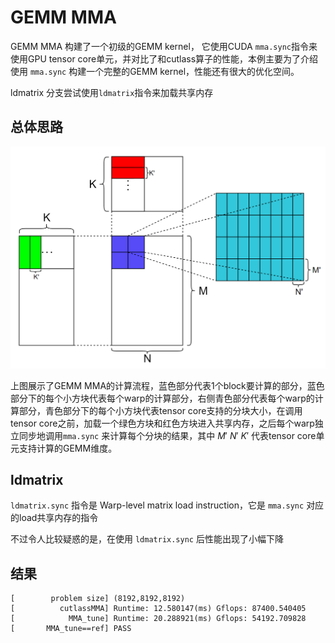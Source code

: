 # GEMM MMA

GEMM MMA 构建了一个初级的GEMM kernel， 它使用CUDA `mma.sync`指令来使用GPU tensor core单元，并对比了和cutlass算子的性能，本例主要为了介绍使用 `mma.sync` 构建一个完整的GEMM kernel，性能还有很大的优化空间。

ldmatrix 分支尝试使用`ldmatrix`指令来加载共享内存

## 总体思路

<img src="pic/gemm_vec.png" title="" alt="" width="600">

上图展示了GEMM MMA的计算流程，蓝色部分代表1个block要计算的部分，蓝色部分下的每个小方块代表每个warp的计算部分，右侧青色部分代表每个warp的计算部分，青色部分下的每个小方块代表tensor core支持的分块大小，在调用tensor core之前，加载一个绿色方块和红色方块进入共享内存，之后每个warp独立同步地调用`mma.sync` 来计算每个分块的结果，其中 $M'$ $N'$ $K'$ 代表tensor core单元支持计算的GEMM维度。

## ldmatrix

`ldmatrix.sync` 指令是 Warp-level matrix load instruction，它是 `mma.sync` 对应的load共享内存的指令

不过令人比较疑惑的是，在使用 `ldmatrix.sync` 后性能出现了小幅下降

## 结果

```
[        problem size] (8192,8192,8192)
[          cutlassMMA] Runtime: 12.580147(ms) Gflops: 87400.540405
[            MMA_tune] Runtime: 20.288921(ms) Gflops: 54192.709828
[       MMA_tune==ref] PASS
```
